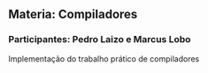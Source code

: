 ## Materia: Compiladores
### Participantes: Pedro Laizo e Marcus Lobo

Implementação do trabalho prático de compiladores
